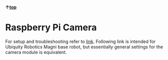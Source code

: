 #### &uarr;[top](https://ubiquityrobotics.github.io/breadcrumb_learn/)

# Raspberry Pi Camera

For setup and troubleshooting refer to [link](https://learn.ubiquityrobotics.com/camera_sensors).
Following link is intended for Ubiquity Robotics Magni base robot, but essentially general settings for the camera module is equivalent.
